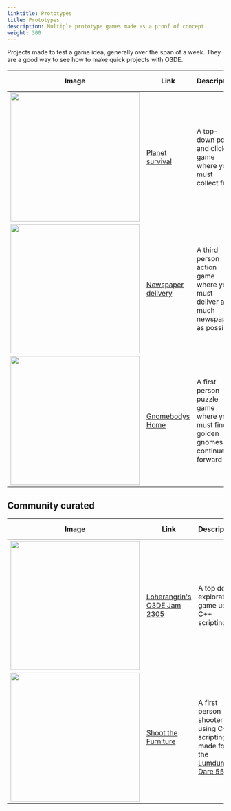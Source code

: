 ```yaml
---
linktitle: Prototypes
title: Prototypes
description: Multiple prototype games made as a proof of concept.
weight: 300
---
```


Projects made to test a game idea, generally over the span of a week. They are a good way to see how to make quick projects with O3DE.

| Image | Link | Description | Last Updated |
| - | - | - | - |
| <img src="/images/learning-guide/samples/prototypes/planet-survival.png" width="300px" /> | [Planet survival](https://github.com/o3de/PlanetSurvivalGame) | A top-down point and click game where you must collect fuel | O3DE **23.10.3**. April 28, 2024 |
| <img src="/images/learning-guide/samples/prototypes/newspaper-delivery.png" width="300px" /> | [Newspaper delivery](https://github.com/o3de/NewspaperDeliveryGame) | A third person action game where you must deliver as much newspaper as possible | O3DE **23.10.3**. April 28, 2024 |
| <img src="/images/learning-guide/samples/prototypes/gnomebodys-home.png" width="300px" /> | [Gnomebodys Home](https://github.com/o3de/GnomebodysHome) | A first person puzzle game where you must find golden gnomes to continue forward | O3DE **23.10.3**. April 28, 2024 |

## Community curated

| Image | Link | Description | Last Updated |
| - | - | - | - |
| <img src="/images/learning-guide/samples/prototypes/loherangrin-o3de-jam.png" width="300px" /> | [Loherangrin's O3DE Jam 2305](https://github.com/loherangrin/games.o3de.o3de-jam-2305) | A top down exploration game using C++ scripting | O3DE **23.10.3**. April 28, 2024 |
| <img src="/images/learning-guide/samples/prototypes/shoot-the-furniture.png" width="300px" />  | [Shoot the Furniture](https://github.com/AlexRamallo/shootthefurniture) | A first person shooter using C++ scripting made for the [Lumdum Dare 55](https://ldjam.com/events/ludum-dare/55/shoot-the-furniture-featuring-s-k-eleton) | O3DE **24.09.0**. October 09, 2024 |
